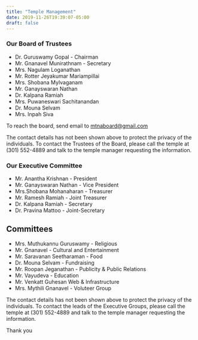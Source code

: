 ```yaml
---
title: "Temple Management"
date: 2019-11-26T19:39:07-05:00
draft: false
---
```


### Our Board of Trustees

- Dr. Guruswamy Gopal - Chairman
- Mr. Gnanavel Munirathnam - Secretary
- Mrs. Nagulam Loganathan
- Mr. Rotter Jeyakumar Mariampillai
- Mrs. Shobana Mylvaganam
- Mr. Ganayswaran Nathan
- Dr. Kalpana Ramiah
- Mrs. Puwaneswari Sachitanandan
- Dr. Mouna Selvam
- Mrs. Inpah Siva

To reach the board, send email to mtnaboard@gmail.com

The contact details has not been shown above to protect the privacy of the individuals. To contact the Trustees of the Board, please call the temple at (301) 552-4889 and talk to the temple manager requesting the information.

### Our Executive Committee

- Mr. Anantha Krishnan - President
- Mr. Ganayswaran Nathan - Vice President 
- Mrs.Shobana Mohanaharan - Treasurer
- Mr. Ramesh Ramiah - Joint Treasurer
- Dr. Kalpana Ramiah - Secretary
- Dr. Pravina Mattoo - Joint-Secretary

## Committees

- Mrs. Muthukannu Guruswamy - Religious
- Mr. Gnanavel - Cultural and Entertainment
- Mr. Saravanan Seetharaman - Food
- Dr. Mouna Selvam - Fundraising
- Mr. Roopan Jeganathan - Publicity & Public Relations
- Mr. Vayudeva - Education
- Mr. Venkatt Guhesan Web & Infrastructure
- Mrs. Mythili Gnanavel - Voluteer Group

The contact details has not been shown above to protect the privacy of the individuals. To contact the leads of the Executive Groups, please call the temple at (301) 552-4889 and talk to the temple manager requesting the information.

Thank you